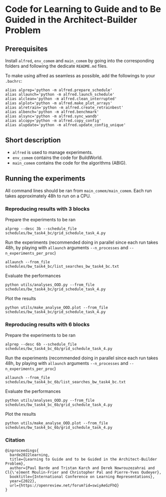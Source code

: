 # Code for Learning to Guide and to Be Guided in the Architect-Builder Problem


## Prerequisites
Install `alfred`, `env_comem` and `main_comem` by going into the corresponding folders and following the dedicate `README.md` files.

To make using alfred as seamless as possible, add the followings to your `.bachrc`:
```
alias alprep='python -m alfred.prepare_schedule'
alias allaunch='python -m alfred.launch_schedule'
alias alclean='python -m alfred.clean_interrupted'
alias alplot='python -m alfred.make_plot_arrays'
alias alretrain='python -m alfred.create_retrainbest'
alias albench='python -m alfred.benchmark'
alias alsync='python -m alfred.sync_wandb'
alias alcopy='python -m alfred.copy_config'
alias alupdate='python -m alfred.update_config_unique'
```
## Short description
* `alfred` is used to manage experiments.
* `env_comem` contains the code for BuildWorld.
* `main_comem` contains the code for the algorithms (ABIG).

## Running the experiments

All command lines should be ran from `main_comem/main_comem`.
Each run takes approximately 48h to run on a CPU. 

### Reproducing results with 3 blocks
Prepare the experiments to be ran
```
alprep --desc 3b --schedule_file schedules/bw_task4_bc/grid_schedule_task_4.py
```

Run the experiments (recommended doing in parallel since each run takes 48h, by playing with `allaunch` arguments `--n_processes` and `--n_experiments_per_proc`)
```
allaunch --from_file schedules/bw_task4_bc/list_searches_bw_task4_bc.txt
```

Evaluate the performances
```
python utils/analyses_OOD.py --from_file schedules/bw_task4_bc/grid_schedule_task_4.py
```

Plot the results
```
python utils/make_analyse_OOD.plot --from_file schedules/bw_task4_bc/grid_schedule_task_4.py
```

### Reproducing results with 6 blocks
Prepare the experiments to be ran
```
alprep --desc 6b --schedule_file schedules/bw_task4_bc_6b/grid_schedule_task_4.py
```

Run the experiments (recommended doing in parallel since each run takes 48h, by playing with `allaunch` arguments `--n_processes` and `--n_experiments_per_proc`)
```
allaunch --from_file schedules/bw_task4_bc_6b/list_searches_bw_task4_bc.txt
```

Evaluate the performances
```
python utils/analyses_OOD.py --from_file schedules/bw_task4_bc_6b/grid_schedule_task_4.py
```

Plot the results
```
python utils/make_analyse_OOD.plot --from_file schedules/bw_task4_bc_6b/grid_schedule_task_4.py
```

### Citation

```
@inproceedings{
  barde2022learning,
  title={Learning to Guide and to be Guided in the Architect-Builder Problem},
  author={Paul Barde and Tristan Karch and Derek Nowrouzezahrai and Cl{\'e}ment Moulin-Frier and Christopher Pal and Pierre-Yves Oudeyer},
  booktitle={International Conference on Learning Representations},
  year={2022},
  url={https://openreview.net/forum?id=swiyAeGzFhQ}
}
```
